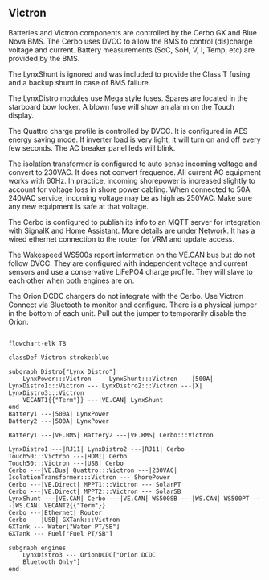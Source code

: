 ## Victron
Batteries and Victron components are controlled by the Cerbo GX and Blue Nova BMS. The Cerbo uses DVCC  to allow the BMS to control (dis)charge voltage and current. Battery measurements (SoC, SoH, V, I, Temp, etc) are provided by the BMS. 

The LynxShunt is ignored and was included to provide the Class T fusing and a backup shunt in case of BMS failure.

The LynxDistro modules use Mega style fuses. Spares are located in the starboard bow locker. A blown fuse will show an alarm on the Touch display.

The Quattro charge  profile is controlled by DVCC. It is configured in AES energy saving mode. If inverter load is very light, it will turn on and off every few seconds. The AC breaker panel leds will blink. 

The isolation transformer is configured to auto sense incoming voltage and convert to 230VAC. It does not convert frequence. All current AC equipment works with 60Hz. In practice, incoming shorepower is increased slightly to account for voltage loss in shore power cabling. When connected to 50A 240VAC service, incoming voltage may be as high as 250VAC. Make sure any new equipment is safe at that voltage.

The Cerbo is configured to publish its info to an MQTT server for integration with SignalK and Home Assistant. More details are under [Network](Network.md). It has a wired ethernet connection to the router for VRM and update access.  

The Wakespeed WS500s report information on the VE.CAN bus but do not follow DVCC. They are configured with independent voltage and current sensors and use a conservative LiFePO4 charge profile. They will slave to each other when both engines are on.

The Orion DCDC chargers do not integrate with the Cerbo.  Use Victron Connect via Bluetooth to monitor and configure. There is a physical jumper in the bottom of each unit. Pull out the jumper to temporarily disable the Orion.

```mermaid

flowchart-elk TB

classDef Victron stroke:blue

subgraph Distro["Lynx Distro"]
	LynxPower:::Victron --- LynxShunt:::Victron ---|500A| LynxDistro1:::Victron --- LynxDistro2:::Victron ---|X| LynxDistro3:::Victron
	VECANT1{{"Term"}} ---|VE.CAN| LynxShunt
end
Battery1 ---|500A| LynxPower
Battery2 ---|500A| LynxPower

Battery1 ---|VE.BMS| Battery2 ---|VE.BMS| Cerbo:::Victron

LynxDistro1 ---|RJ11| LynxDistro2 ---|RJ11| Cerbo
Touch50:::Victron ---|HDMI| Cerbo
Touch50:::Victron ---|USB| Cerbo
Cerbo ---|VE.Bus| Quattro:::Victron ---|230VAC| IsolationTransformer:::Victron --- ShorePower
Cerbo ---|VE.Direct| MPPT1:::Victron --- SolarPT
Cerbo ---|VE.Direct| MPPT2:::Victron --- SolarSB
LynxShunt ---|VE.CAN| Cerbo ---|VE.CAN| WS500SB ---|WS.CAN| WS500PT ---|WS.CAN| VECANT2{{"Term"}}
Cerbo ---|Ethernet| Router
Cerbo ---|USB| GXTank:::Victron
GXTank --- Water["Water PT/SB"]
GXTank --- Fuel["Fuel PT/SB"]

subgraph engines
    LynxDistro3 --- OrionDCDC["Orion DCDC
    Bluetooth Only"]
end

```
 
